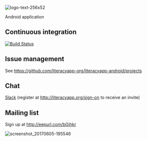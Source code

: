 ![logo-text-256x52](https://cloud.githubusercontent.com/assets/15718174/16346977/75b2f3b8-3a4a-11e6-85a0-2c3b6742b8a9.png)

Android application

## Continuous integration
[![Build Status](https://travis-ci.org/literacyapp-org/literacyapp-android.svg)](https://travis-ci.org/literacyapp-org/literacyapp-android)

## Issue management
See https://github.com/literacyapp-org/literacyapp-android/projects

## Chat
[Slack](https://literacyapp.slack.com/messages/team-development) (register at http://literacyapp.org/sign-on to receive an invite)

## Mailing list
Sign up at http://eepurl.com/bGihkr

![screenshot_20170605-195546](https://cloud.githubusercontent.com/assets/15718174/26796264/206c8a6e-4a29-11e7-8f64-d49a3f8a6fa1.png)
